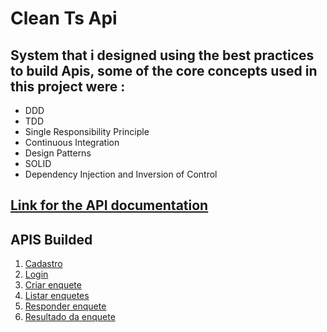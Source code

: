 # Clean Ts Api

## System that i designed using the best practices to build Apis, some of the core concepts used in this project were : 

 * DDD
 * TDD
 * Single Responsibility Principle
 * Continuous Integration
 * Design Patterns
 * SOLID
 * Dependency Injection and Inversion of Control
 
 
 
 ## [**Link for the API documentation**](http://fordevs.herokuapp.com/api-docs)

 ## APIS Builded

1. [Cadastro](./requirements/signup.md)
2. [Login](./requirements/login.md)
3. [Criar enquete](./requirements/add-survey.md)
4. [Listar enquetes](./requirements/load-surveys.md)
5. [Responder enquete](./requirements/save-survey-result.md)
6. [Resultado da enquete](./requirements/load-survey-result.md)

